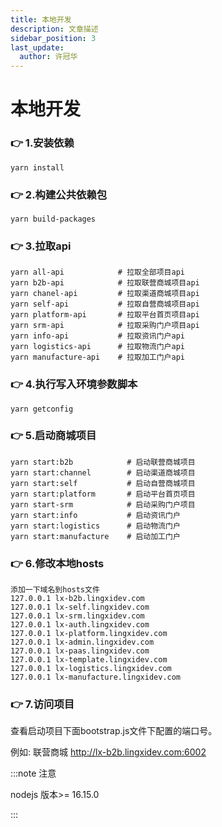 ```yaml
---
title: 本地开发
description: 文章描述
sidebar_position: 3
last_update:
  author: 许冠华
---
```


# 本地开发

### 👉 1.安装依赖

```
yarn install
```

### 👉 2.构建公共依赖包

```
yarn build-packages
```

### 👉 3.拉取api

```
yarn all-api            # 拉取全部项目api
yarn b2b-api            # 拉取联营商城项目api
yarn chanel-api         # 拉取渠道商城项目api
yarn self-api           # 拉取自营商城项目api
yarn platform-api       # 拉取平台首页项目api
yarn srm-api            # 拉取采购门户项目api
yarn info-api           # 拉取资讯门户api
yarn logistics-api      # 拉取物流门户api
yarn manufacture-api    # 拉取加工门户api
```


### 👉 4.执行写入环境参数脚本

```
yarn getconfig
```

### 👉 5.启动商城项目

```
yarn start:b2b            # 启动联营商城项目
yarn start:channel        # 启动渠道商城项目
yarn start:self           # 启动自营商城项目
yarn start:platform       # 启动平台首页项目
yarn start-srm            # 启动采购门户项目
yarn start:info           # 启动资讯门户
yarn start:logistics      # 启动物流门户
yarn start:manufacture    # 启动加工门户
```


### 👉 6.修改本地hosts

```
添加一下域名到hosts文件
127.0.0.1 lx-b2b.lingxidev.com
127.0.0.1 lx-self.lingxidev.com
127.0.0.1 lx-srm.lingxidev.com
127.0.0.1 lx-auth.lingxidev.com
127.0.0.1 lx-platform.lingxidev.com
127.0.0.1 lx-admin.lingxidev.com
127.0.0.1 lx-paas.lingxidev.com
127.0.0.1 lx-template.lingxidev.com
127.0.0.1 lx-logistics.lingxidev.com
127.0.0.1 lx-manufacture.lingxidev.com
```

### 👉 7.访问项目

查看启动项目下面bootstrap.js文件下配置的端口号。

例如: 联营商城 http://lx-b2b.lingxidev.com:6002

:::note 注意

nodejs 版本>= 16.15.0

:::
